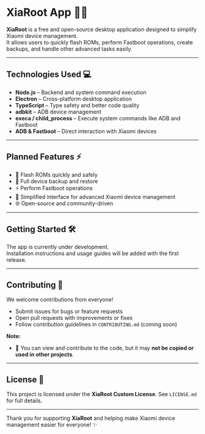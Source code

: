 # XiaRoot App 🚀📱

**XiaRoot** is a free and open-source desktop application designed to simplify Xiaomi device management.  
It allows users to quickly flash ROMs, perform Fastboot operations, create backups, and handle other advanced tasks easily.

---

## Technologies Used 💻
- **Node.js** – Backend and system command execution  
- **Electron** – Cross-platform desktop application  
- **TypeScript** – Type safety and better code quality  
- **adbkit** – ADB device management  
- **execa / child_process** – Execute system commands like ADB and Fastboot  
- **ADB & Fastboot** – Direct interaction with Xiaomi devices  

---

## Planned Features ⚡
- 🔧 Flash ROMs quickly and safely  
- 💾 Full device backup and restore  
- ⚡ Perform Fastboot operations  
- 📱 Simplified interface for advanced Xiaomi device management  
- 🌐 Open-source and community-driven  

---

## Getting Started 🛠
The app is currently under development.  
Installation instructions and usage guides will be added with the first release.

---

## Contributing 🤗
We welcome contributions from everyone!  
- Submit issues for bugs or feature requests  
- Open pull requests with improvements or fixes  
- Follow contribution guidelines in `CONTRIBUTING.md` (coming soon)

**Note:**  
- 👀 You can view and contribute to the code, but it may **not be copied or used in other projects**.

---

## License 📜
This project is licensed under the **XiaRoot Custom License**. See `LICENSE.md` for full details.

---

Thank you for supporting **XiaRoot** and helping make Xiaomi device management easier for everyone! ✨
